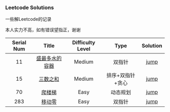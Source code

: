 ### Leetcode Solutions

一些解Leetcode的记录

本人实力不高，如有错误望指正，谢谢



| Serial Num | Title | Difficulty Level | Type | Solution |
| :---: | :---: | :---: | :---: | :---: |
| 11 | [盛最多水的容器](https://leetcode-cn.com/problems/container-with-most-water/) | Medium | 双指针 | [jump](Leetcode/11.%20盛最多水的容器.md) |
| 15 | [三数之和](https://leetcode-cn.com/problems/3sum/) | Medium |排序+双指针+贪心 | [jump](Leetcode/15.%20三数之和.md)|
| 70 | [爬楼梯](https://leetcode-cn.com/problems/climbing-stairs/) | Easy | 动态规划 | [jump](Leetcode/70.%20爬楼梯.md)| 
| 283 | [移动零](https://leetcode-cn.com/problems/move-zeroes/) | Easy | 双指针 | [jump](Leetcode/83.%20移动零.md)|

